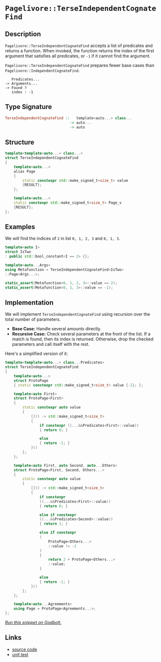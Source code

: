 <!-- Copyright 2024 Feng Mofan
SPDX-License-Identifier: Apache-2.0 -->

# `Pagelivore::TerseIndependentCognateFind`

## Description

`Pagelivore::TerseIndependentCognateFind` accepts a list of predicates and returns a function.
When invoked, the function returns the index of the first argument that satisfies all predicates, or `-1` if it cannot find the argument.

`Pagelivore::TerseIndependentCognateFind` prepares fewer base cases than `Pagelivore::IndependentCognateFind`.

<pre><code>   Predicates...
-> Arguments...
-> Found ?
   index : -1</code></pre>

## Type Signature

```Haskell
TerseIndependentCognateFind ::   template<auto...> class...
                              -> auto...
                              -> auto
```

## Structure

```C++
template<template<auto...> class...>
struct TerseIndependentCognateFind
{
    template<auto...>
    alias Page
    {
        static constexpr std::make_signed_t<size_t> value
        {RESULT};
    };

    template<auto...>
    static constexpr std::make_signed_t<size_t> Page_v
    {RESULT};
};
```

## Examples

We will find the indices of `2` in list `0, 1, 2, 3` and `0, 1, 3`.

```C++
template<auto I>
struct IsTwo
: public std::bool_constant<I == 2> {};

template<auto...Args>
using Metafunction = TerseIndependentCognateFind<IsTwo>
::Page<Args...>;

static_assert(Metafunction<0, 1, 2, 3>::value == 2);
static_assert(Metafunction<0, 1, 3>::value == -1);
```

## Implementation

We will implement `TerseIndependentCognateFind` using recursion over the total number of parameters.

- **Base Case:** Handle several amounts directly.
- **Recursive Case:** Check several parameters at the front of the list.
If a match is found, then its index is returned.
Otherwise, drop the checked parameters and call itself with the rest.

Here's a simplified version of it:

```C++
template<template<auto...> class...Predicates>
struct TerseIndependentCognateFind
{
    template<auto...>
    struct ProtoPage
    { static constexpr std::make_signed_t<size_t> value {-1}; };

    template<auto First>
    struct ProtoPage<First>
    {   
        static constexpr auto value 
        {
            []() -> std::make_signed_t<size_t>
            {
                if constexpr ((...&&Predicates<First>::value))
                { return 0; }

                else
                { return -1; }
            }()
        };
    };

    template<auto First, auto Second, auto...Others>
    struct ProtoPage<First, Second, Others...>
    {   
        static constexpr auto value 
        {
            []() -> std::make_signed_t<size_t>
            {
                if constexpr
                ((...&&Predicates<First>::value))
                { return 0; }

                else if constexpr
                ((...&&Predicates<Second>::value))
                { return 1; }

                else if constexpr
                (
                    ProtoPage<Others...>
                    ::value != -1
                )
                { 
                    return 2 + ProtoPage<Others...>
                    ::value; 
                }

                else
                { return -1; }
            }()
        };
    };

    template<auto...Agreements>
    using Page = ProtoPage<Agreements...>;
};
```

[*Run this snippet on Godbolt.*](https://godbolt.org/#z:OYLghAFBqd5QCxAYwPYBMCmBRdBLAF1QCcAaPECAMzwBtMA7AQwFtMQByARg9KtQYEAysib0QXACx8BBAKoBnTAAUAHpwAMvAFYTStJg1DIApACYAQuYukl9ZATwDKjdAGFUtAK4sGIAKxcpK4AMngMmAByPgBGmMQgAOyJpAAOqAqETgwe3r4BQemZjgJhEdEscQnJtpj2JQxCBEzEBLk%2BfoG19dlNLQRlUbHxSSkKza3t%2BV3j/YMVVaMAlLaoXsTI7BzmAMzhyN5YANQmO24EAJ6pmAD6BMRMhAqn2CYaAIK7%2B4eYJ2fI43QWCoLzenw%2BBEwLFSBkhp3OUJhTDhZyYXiIADosS8jgcmAoFFiMcpiJh8KJIc8dq8PuNiF4HEcACrxJQASQYWGunMYbVQwGYkIAYuF0GCTIkrB8jjKjpDobDMPC0ZjsdSwbKjnSGQQjiTUERlExgErpbKJRYtc1HMhcQJxphVKliFb0CAQCwmABrW6ZAVku7wzIAL1uBBxADcxF5fhaALRcCUAEVOluTqfFZpl8qRKLcKtQRxFxHGoKzVvpjP1huNSrOxdL6vLFvN5c1sxtdoYDqdLoLRyj3ljbfNko1monMpM/is/iTECWRzjOMB7s9Ppufoi6EDZxDYbL70nk4t4%2BPx7wVC7PedRygRPMADYnySyXgKZgqW4G%2BHqe7BzGSxLGe54Ti2pIEOsDBHBoqYnIkKYfCBoGynUSjISh8GWhBUFLomOxpghGEnghC7EfBKYESB6ZUUh5Y5oqyrooWP6kEc/ZCJgaCcmxBZEgA8gQCCsoe7b3DqerEAaqBGia8KsUcnHcegbGCcJJYPk2R6jpaU4jjKHbvtekK9uxzEDtGw7aSRUrWaB06zvOi7LtSrprt6vp4P6O6/m4%2B67jSdnnqe%2BmgZexmOs65Hnve2JmM%2B8WvuSyKfvJeAlr%2B2D/pZQHRce4GYJBxDQbBBEUZmQWYWhvzhdxN7EHlk6xRiT4vqSyWUvCSkCGKf4gABmC5aFwWSkcOHFUc%2BGEYh4KVSh1VHLV9omVFw3HhAjWgdWMm1vCamsppgWYaB2VDkcYBgKcSZ4ZtmrAWtNknA9oHjdBZgnJYknSbJdZuPtGlqkdx3HqdMZwbdo4zRDMrVdDWFjYVuEJuDRHPcmZGhTRtmaljFWagxKVMaqGLvMApJQryVJAzKXiZEYeq1n813bT98Kk%2BTbCCISgMZkhRG0bNAD0ABUoti%2BLEuC2CIti8yn4EAoRzi1LHwyxL6uiyrs1fAwBxeMc8LcZsqQK4eYIE3m/Zsoe2qMmyChMgA7qgYIgEcqReDEtBGauIAxKgng3HVzSCPCbJM1dRxmDip787Z5uIoxqLMUS7zEMAVNgrT4TAEcACyhVMFQXi6w0TNyyWmAclyri8h4AopSKnJhw7zuHu6rNnGnGeHbzs2GcgNz4korQQAXzTF6X2TwhobFBFHbE7C8oOxjslHXWYwECwPQ8EvEBBj4Xk8ONPZyz5Ni/L/1lkR2veFb7ZHArLQnD%2BLwfgcFopCoJwbjWNYWo1gbFjGYHYPBSAEE0E/FYXoAiSAxBoSQXBEg7A0P4DQ8VHxmAABzYP0JwSQvAWASA0LPD%2BX8f4cF4AoEAs9IGfyfqQOAsAYCIBAGsAgHsCDkEoGgaEdB4iRFYFsVQ2DHxxkfJII4wBkC2ikBiMwvA3xEGIHgN0QR%2BCCBEGIdgUgZCCEUCodQDDSC6CCI7B4qROA8Gfq/d%2BUDv6cH4uiLhRxUBXlEeIyR0jZGTXge9CAHh%2BH0BdLsLgSxeD0K0CsCASA%2BGpAEWQCgEB4mJJAMAKQZg%2BB0EhCWSgMQHExHCC0C41jeBFOYMQC4/EYjaC4vQ8BfDOYEH4gwWgpSTFYBiF4YA%2BZaC0BodwXgWBPRGHEJ09K9S8ARk/A4x0XF0RbHAeESEL8THexiA8KpHgsAOPuHgYhQzSAzOIP7JQSYoSGGAN7IwUCVhUAMBnAAangTAjt%2BLcjKfo4QohxB6M0fIJQagHFmP0FclA/9LD6DwDEGhkAVioBNtkQZcZARXVMJYawZgKEnNUVgOFC5uhTOcBAVwUw/BBFCOEIYlQRiFAyFkAQ5K9BFEZQweYwwEhBDsMSxoEw%2BR5ApUSk%2BAg%2BitA5bSrlth%2BXMu5fyiVixwmrHWJsCQtiOBv1IOQ3glCjieIkVImRcj/F3lwIQEgH0wERIgXclYwkmBYASIS2BkgdgYgAJw7ESJIRBZhJCPlIf4R87r8EcEIaQYhYCMSPi4I%2BbB7rsGxv8Eg/wnrHxaocZQ6htCbUMJiaw2J7CXHoh4Sk1AwTBHCM4C0FgEZEhxiYLiAw9MuDuoxFwBBSj8AqLUXoAF2i/nSABYY4FJjdBZIsUwKxQz1Wau1Y4jgzjOHojcVeGtdaG1NquZNNtHaNB3iCQkkJlrN6RLuUwuJ5aj3xFLakkJIB131rxEYVtXBZ40FoLkmhEACkmIqSUr5/6qk1LqQ4L5TTeStPaQ4rpPS%2BkDK%2BSMq54yv74FJCfGZgyv7zOQIsr5Ky6gOI2Vsi4Oythf32Yc8BJyzmYAuaM65Odz0PONAoF5byPmMC%2Bf235uih2yBHcYr%2B46wW3IxVYKFGyCUIqRfaTgqKCC9STOJrFOL4h4tmfC4VDQXCcllcETkCq6VpAZQ0fTrKGhGalTykVfL%2Bj6Zsw0MVAxqULGM7MSYngOh6A8y58onK1XKuAYFtZc7M2cHYsQWt9bG3Ptzq29tCDTXdotWE61UToGkHtY6yg6rw2RrbYgxIqbkg7EkH6yRQR51ZtsDmjL%2Bb4CFo4Vw29V7ElCLYNWqL3iWAKAjLaCMCXFTjC7eavFfbZADr498wTIKQA7FIJO6dNjQ1hZMZQpdrj3GRZYD1vrA2hspXGAetrx7dg7HS%2Bewtd6b3JJuwkfrqRUg3EG%2B6m4w2CBD260OnJrJ8mFOKVUwDgPqm1PqeB8tzSoMdNQ5gbpvSxAIaOUhsZ5HhmTIw7MkxOG8NHII2sr%2BxGSlkb2aoqjvAaMZDo5csZTG818EeWx157zPlHJ4zoiQ/GDFAqEzoebonjCQpsFJ%2BAMmGiDMFquFTlhsU6txWozThLHPZF0%2B4Lz%2BRKWGdcwF%2BlxRsjmdM9kKzPm6i8ucw503tnnPG7lfZ9XQrfM25WAoIBqqlWhfsetiLNa9v9YHIdykuoIBmpUZa8JZ6812swA6kYhK1n5ZAGYNtOwdj%2BHQUg0hKfEhxozV7qhtW6G2tIC6/wHr/DYPiu6yQ7qUFeq4AttZOxPcUM4BH6J6rFG55b/n%2BrKwTmZGcJIIAA%3D%3D)

## Links

- [source code](../../../../conceptrodon/pagelivore/terse_independent_cognate_find.hpp)
- [unit test](../../../../tests/unit/metafunctions/pagelivore/terse_independent_cognate_find.test.hpp)
